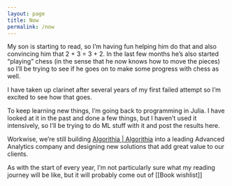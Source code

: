 ```yaml
---
layout: page
title: Now
permalink: /now
---
```


My son is starting to read, so I’m having fun helping him do that and also convincing him that 2 + 3 = 3 + 2. In the last few months he’s also started “playing” chess (in the sense that he now knows how to move the pieces) so I’ll be trying to see if he goes on to make some progress with chess as well.

I have taken up clarinet after several years of my first failed attempt so I’m excited to see how that goes.

To keep learning new things, I’m going back to programming in Julia. I have looked at it in the past and done a few things, but I haven’t used it intensively, so I’ll be trying to do ML stuff with it and post the results here.

Workwise, we’re still building [Algorithia | Algorithia](https://www.algorithia.com/) into a leading Advanced Analytics company and designing new solutions that add great value to our clients.

As with the start of every year, I’m not particularly sure what my reading journey will be like, but it will probably come out of [[Book wishlist]]





